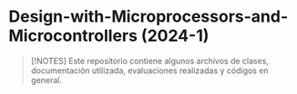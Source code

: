 # Design-with-Microprocessors-and-Microcontrollers (2024-1)

> [!NOTES]
> Este repositorio contiene algunos archivos de clases, documentación utilizada, evaluaciones realizadas y códigos en general.

